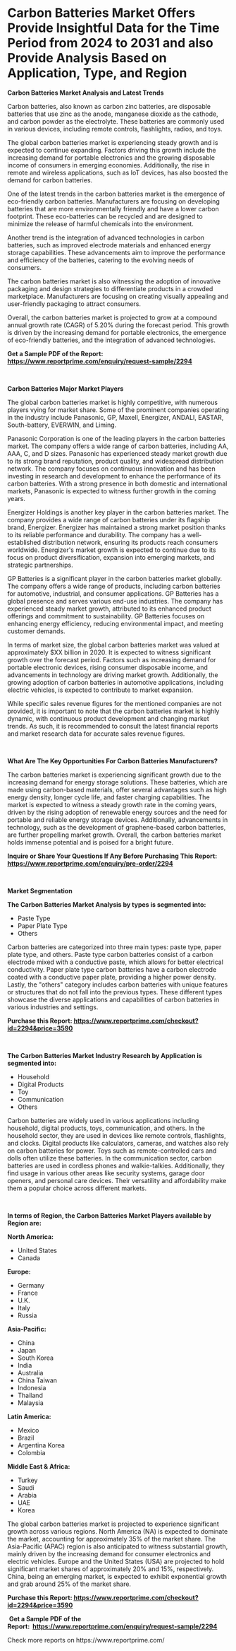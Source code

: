 <p><h1>Carbon Batteries Market Offers Provide Insightful Data for the Time Period from 2024 to 2031 and also Provide Analysis Based on Application, Type, and Region</h1></p><p><strong>Carbon Batteries Market Analysis and Latest Trends</strong></p>
<p><p>Carbon batteries, also known as carbon zinc batteries, are disposable batteries that use zinc as the anode, manganese dioxide as the cathode, and carbon powder as the electrolyte. These batteries are commonly used in various devices, including remote controls, flashlights, radios, and toys.</p><p>The global carbon batteries market is experiencing steady growth and is expected to continue expanding. Factors driving this growth include the increasing demand for portable electronics and the growing disposable income of consumers in emerging economies. Additionally, the rise in remote and wireless applications, such as IoT devices, has also boosted the demand for carbon batteries.</p><p>One of the latest trends in the carbon batteries market is the emergence of eco-friendly carbon batteries. Manufacturers are focusing on developing batteries that are more environmentally friendly and have a lower carbon footprint. These eco-batteries can be recycled and are designed to minimize the release of harmful chemicals into the environment.</p><p>Another trend is the integration of advanced technologies in carbon batteries, such as improved electrode materials and enhanced energy storage capabilities. These advancements aim to improve the performance and efficiency of the batteries, catering to the evolving needs of consumers.</p><p>The carbon batteries market is also witnessing the adoption of innovative packaging and design strategies to differentiate products in a crowded marketplace. Manufacturers are focusing on creating visually appealing and user-friendly packaging to attract consumers.</p><p>Overall, the carbon batteries market is projected to grow at a compound annual growth rate (CAGR) of 5.20% during the forecast period. This growth is driven by the increasing demand for portable electronics, the emergence of eco-friendly batteries, and the integration of advanced technologies.</p></p>
<p><strong>Get a Sample PDF of the Report:&nbsp; <a href="https://www.reportprime.com/enquiry/request-sample/2294">https://www.reportprime.com/enquiry/request-sample/2294</a></strong></p>
<p>&nbsp;</p>
<p><strong>Carbon Batteries Major Market Players</strong></p>
<p><p>The global carbon batteries market is highly competitive, with numerous players vying for market share. Some of the prominent companies operating in the industry include Panasonic, GP, Maxell, Energizer, ANDALI, EASTAR, South-battery, EVERWIN, and Liming.</p><p>Panasonic Corporation is one of the leading players in the carbon batteries market. The company offers a wide range of carbon batteries, including AA, AAA, C, and D sizes. Panasonic has experienced steady market growth due to its strong brand reputation, product quality, and widespread distribution network. The company focuses on continuous innovation and has been investing in research and development to enhance the performance of its carbon batteries. With a strong presence in both domestic and international markets, Panasonic is expected to witness further growth in the coming years.</p><p>Energizer Holdings is another key player in the carbon batteries market. The company provides a wide range of carbon batteries under its flagship brand, Energizer. Energizer has maintained a strong market position thanks to its reliable performance and durability. The company has a well-established distribution network, ensuring its products reach consumers worldwide. Energizer's market growth is expected to continue due to its focus on product diversification, expansion into emerging markets, and strategic partnerships.</p><p>GP Batteries is a significant player in the carbon batteries market globally. The company offers a wide range of products, including carbon batteries for automotive, industrial, and consumer applications. GP Batteries has a global presence and serves various end-use industries. The company has experienced steady market growth, attributed to its enhanced product offerings and commitment to sustainability. GP Batteries focuses on enhancing energy efficiency, reducing environmental impact, and meeting customer demands.</p><p>In terms of market size, the global carbon batteries market was valued at approximately $XX billion in 2020. It is expected to witness significant growth over the forecast period. Factors such as increasing demand for portable electronic devices, rising consumer disposable income, and advancements in technology are driving market growth. Additionally, the growing adoption of carbon batteries in automotive applications, including electric vehicles, is expected to contribute to market expansion.</p><p>While specific sales revenue figures for the mentioned companies are not provided, it is important to note that the carbon batteries market is highly dynamic, with continuous product development and changing market trends. As such, it is recommended to consult the latest financial reports and market research data for accurate sales revenue figures.</p></p>
<p>&nbsp;</p>
<p><strong>What Are The Key Opportunities For Carbon Batteries Manufacturers?</strong></p>
<p><p>The carbon batteries market is experiencing significant growth due to the increasing demand for energy storage solutions. These batteries, which are made using carbon-based materials, offer several advantages such as high energy density, longer cycle life, and faster charging capabilities. The market is expected to witness a steady growth rate in the coming years, driven by the rising adoption of renewable energy sources and the need for portable and reliable energy storage devices. Additionally, advancements in technology, such as the development of graphene-based carbon batteries, are further propelling market growth. Overall, the carbon batteries market holds immense potential and is poised for a bright future.</p></p>
<p><strong>Inquire or Share Your Questions If Any Before Purchasing This Report: <a href="https://www.reportprime.com/enquiry/pre-order/2294">https://www.reportprime.com/enquiry/pre-order/2294</a></strong></p>
<p>&nbsp;</p>
<p><strong>Market Segmentation</strong></p>
<p><strong>The Carbon Batteries Market Analysis by types is segmented into:</strong></p>
<p><ul><li>Paste Type</li><li>Paper Plate Type</li><li>Others</li></ul></p>
<p><p>Carbon batteries are categorized into three main types: paste type, paper plate type, and others. Paste type carbon batteries consist of a carbon electrode mixed with a conductive paste, which allows for better electrical conductivity. Paper plate type carbon batteries have a carbon electrode coated with a conductive paper plate, providing a higher power density. Lastly, the "others" category includes carbon batteries with unique features or structures that do not fall into the previous types. These different types showcase the diverse applications and capabilities of carbon batteries in various industries and settings.</p></p>
<p><strong>Purchase this Report:&nbsp;<a href="https://www.reportprime.com/checkout?id=2294&price=3590">https://www.reportprime.com/checkout?id=2294&price=3590</a></strong></p>
<p>&nbsp;</p>
<p><strong>The Carbon Batteries Market Industry Research by Application is segmented into:</strong></p>
<p><ul><li>Household</li><li>Digital Products</li><li>Toy</li><li>Communication</li><li>Others</li></ul></p>
<p><p>Carbon batteries are widely used in various applications including household, digital products, toys, communication, and others. In the household sector, they are used in devices like remote controls, flashlights, and clocks. Digital products like calculators, cameras, and watches also rely on carbon batteries for power. Toys such as remote-controlled cars and dolls often utilize these batteries. In the communication sector, carbon batteries are used in cordless phones and walkie-talkies. Additionally, they find usage in various other areas like security systems, garage door openers, and personal care devices. Their versatility and affordability make them a popular choice across different markets.</p></p>
<p>&nbsp;</p>
<p><strong>In terms of Region, the Carbon Batteries Market Players available by Region are:</strong></p>
<p>
    <p> <strong> North America: </strong>
        <ul>
            <li>United States</li>
            <li>Canada</li>
        </ul>
        </p> 
    <p> <strong> Europe: </strong>
        <ul>
            <li>Germany</li>
            <li>France</li>
            <li>U.K.</li>
            <li>Italy</li>
            <li>Russia</li>
        </ul>
        </p> 
    <p> <strong> Asia-Pacific: </strong>
        <ul>
            <li>China</li>
            <li>Japan</li>
            <li>South Korea</li>
            <li>India</li>
            <li>Australia</li>
            <li>China Taiwan</li>
            <li>Indonesia</li>
            <li>Thailand</li>
            <li>Malaysia</li>
        </ul>
        </p> 
    <p> <strong> Latin America: </strong>
        <ul>
            <li>Mexico</li>
            <li>Brazil</li>
            <li>Argentina Korea</li>
            <li>Colombia</li>
        </ul>
        </p> 
    <p> <strong> Middle East & Africa: </strong>
        <ul>
            <li>Turkey</li>
            <li>Saudi</li>
            <li>Arabia</li>
            <li>UAE</li>
            <li>Korea</li>
        </ul>
    </p>
    </p>
<p><p>The global carbon batteries market is projected to experience significant growth across various regions. North America (NA) is expected to dominate the market, accounting for approximately 35% of the market share. The Asia-Pacific (APAC) region is also anticipated to witness substantial growth, mainly driven by the increasing demand for consumer electronics and electric vehicles. Europe and the United States (USA) are projected to hold significant market shares of approximately 20% and 15%, respectively. China, being an emerging market, is expected to exhibit exponential growth and grab around 25% of the market share.</p></p>
<p><strong>Purchase this Report: <a href="https://www.reportprime.com/checkout?id=2294&price=3590">https://www.reportprime.com/checkout?id=2294&price=3590</a></strong></p>
<p>&nbsp;<strong>Get a Sample PDF of the Report:&nbsp;&nbsp;<a href="https://www.reportprime.com/enquiry/request-sample/2294">https://www.reportprime.com/enquiry/request-sample/2294</a></strong></p>
<p><strong></strong></p>
<p>Check more reports on https://www.reportprime.com/</p>